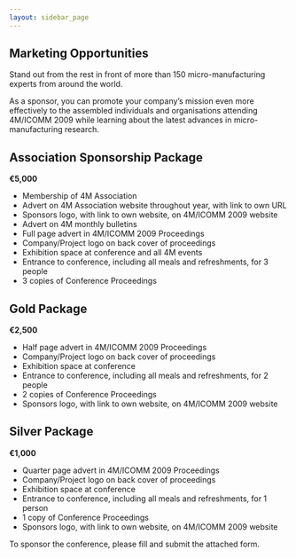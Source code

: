 ```yaml
---
layout: sidebar_page
---
```


## Marketing Opportunities

Stand out from the rest in front of more than 150 micro-manufacturing experts from around the world.

As a sponsor, you can promote your company’s mission even more effectively to the assembled individuals and organisations attending 4M/ICOMM 2009 while learning about the latest
advances in micro-manufacturing research.
<!--break-->
##  Association Sponsorship Package

**€5,000**

* Membership of 4M Association
* Advert on 4M Association website throughout year, with link to own URL
* Sponsors logo, with link to own website, on 4M/ICOMM 2009 website
* Advert on 4M monthly bulletins
* Full page advert in 4M/ICOMM 2009 Proceedings
* Company/Project logo on back cover of proceedings
* Exhibition space at conference and all 4M events
* Entrance to conference, including all meals and refreshments, for 3 people
* 3 copies of Conference Proceedings

##  Gold Package

**€2,500**

* Half page advert in 4M/ICOMM 2009 Proceedings
* Company/Project logo on back cover of proceedings
* Exhibition space at conference
* Entrance to conference, including all meals and refreshments, for 2 people
* 2 copies of Conference Proceedings
* Sponsors logo, with link to own website, on 4M/ICOMM 2009 website          

##  Silver Package

**€1,000**

* Quarter page advert in 4M/ICOMM 2009 Proceedings
* Company/Project logo on back cover of proceedings
* Exhibition space at conference
* Entrance to conference, including all meals and refreshments, for 1 person
* 1 copy of Conference Proceedings
* Sponsors logo, with link to own website, on 4M/ICOMM 2009 website

To sponsor the conference, please fill and submit the attached form.